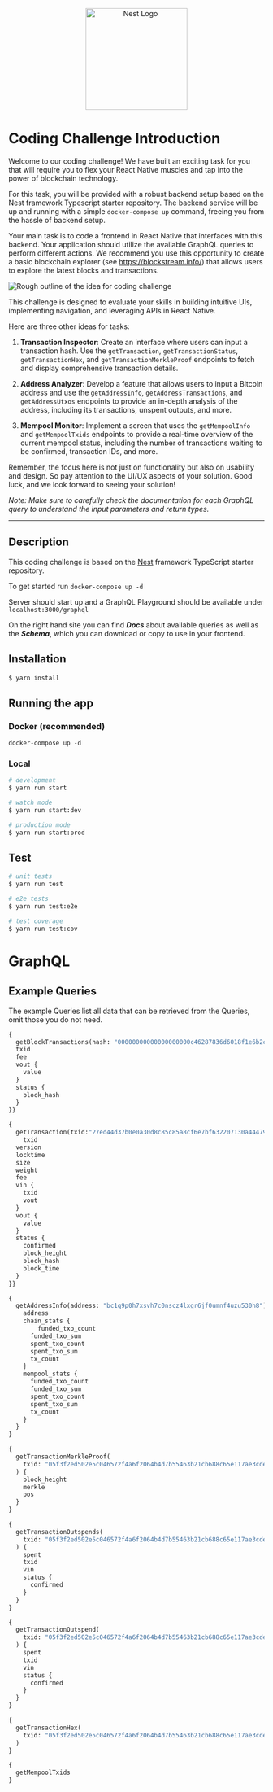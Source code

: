<p align="center">
  <a href="http://nestjs.com/" target="blank"><img src="https://userimg-assets.customeriomail.com/images/client-env-65797/1685522835841_Logo_mandarin_01H1RFTTFWVB00G2D2DK3NKD2Y.png" width="200" alt="Nest Logo" /></a>
</p>

# Coding Challenge Introduction

Welcome to our coding challenge! We have built an exciting task for you that will require you to flex your React Native muscles and tap into the power of blockchain technology.

For this task, you will be provided with a robust backend setup based on the Nest framework Typescript starter repository. The backend service will be up and running with a simple `docker-compose up` command, freeing you from the hassle of backend setup.

Your main task is to code a frontend in React Native that interfaces with this backend. Your application should utilize the available GraphQL queries to perform different actions. We recommend you use this opportunity to create a basic blockchain explorer (see https://blockstream.info/) that allows users to explore the latest blocks and transactions. 


  ![Rough outline of the idea for coding challenge](images/app_sketch.png)

This challenge is designed to evaluate your skills in building intuitive UIs, implementing navigation, and leveraging APIs in React Native. 

Here are three other ideas for tasks:

1. **Transaction Inspector**: Create an interface where users can input a transaction hash. Use the `getTransaction`, `getTransactionStatus`, `getTransactionHex`, and `getTransactionMerkleProof` endpoints to fetch and display comprehensive transaction details.

2. **Address Analyzer**: Develop a feature that allows users to input a Bitcoin address and use the `getAddressInfo`, `getAddressTransactions`, and `getAddressUtxos` endpoints to provide an in-depth analysis of the address, including its transactions, unspent outputs, and more.

3. **Mempool Monitor**: Implement a screen that uses the `getMempoolInfo` and `getMempoolTxids` endpoints to provide a real-time overview of the current mempool status, including the number of transactions waiting to be confirmed, transaction IDs, and more.

Remember, the focus here is not just on functionality but also on usability and design. So pay attention to the UI/UX aspects of your solution. Good luck, and we look forward to seeing your solution!

_Note: Make sure to carefully check the documentation for each GraphQL query to understand the input parameters and return types._

-----
## Description

This coding challenge is based on the [Nest](https://github.com/nestjs/nest) framework TypeScript starter repository.

To get started run `docker-compose up -d`

Server should start up and a GraphQL Playground should be available under `localhost:3000/graphql` 

On the right hand site you can find **_Docs_** about available queries as well as the **_Schema_**, which you can download or copy to use in your frontend.

## Installation

```bash
$ yarn install
```

## Running the app
### Docker (recommended)
`docker-compose up -d`

### Local
```bash
# development
$ yarn run start

# watch mode
$ yarn run start:dev

# production mode
$ yarn run start:prod
```

## Test

```bash
# unit tests
$ yarn run test

# e2e tests
$ yarn run test:e2e

# test coverage
$ yarn run test:cov
```


# GraphQL

## Example Queries

The example Queries list all data that can be retrieved from the Queries, omit those you do not need.


```GraphQL
{
  getBlockTransactions(hash: "00000000000000000000c46287836d6018f1e6b2c02e33bd60e5c0681bcfe211",index: 50){
  txid
  fee
  vout {
    value
  }
  status {
    block_hash
  }
}}
```

```GraphQL
{
  getTransaction(txid:"27ed44d37b0e0a30d8c85c85a8cf6e7bf632207130a4447932ce057646f2e1de"){
	txid
  version
  locktime
  size
  weight
  fee
  vin {
    txid
    vout
  }
  vout {
    value
  }
  status {
    confirmed
    block_height
    block_hash
    block_time
  }
}}
```

```GraphQL
{
  getAddressInfo(address: "bc1q9p0h7xsvh7c0nscz4lxgr6jf0umnf4uzu530h8") {
    address
    chain_stats {
    	funded_txo_count
      funded_txo_sum
      spent_txo_count
      spent_txo_sum
      tx_count
    }
    mempool_stats {
      funded_txo_count
      funded_txo_sum
      spent_txo_count
      spent_txo_sum
      tx_count
    }
  }
}
```


```GraphQL
{
  getTransactionMerkleProof(
    txid: "05f3f2ed502e5c046572f4a6f2064b4d7b55463b21cb688c65e117ae3cde567c"
  ) {
    block_height
    merkle
    pos
  }
}
```

```GraphQL
{
  getTransactionOutspends(
    txid: "05f3f2ed502e5c046572f4a6f2064b4d7b55463b21cb688c65e117ae3cde567c"
  ) {
    spent
    txid
    vin
    status {
      confirmed
    }
  }
}
```

```GraphQL
{
  getTransactionOutspend(
    txid: "05f3f2ed502e5c046572f4a6f2064b4d7b55463b21cb688c65e117ae3cde567c", vout: 0
  ) {
    spent
    txid
    vin
    status {
      confirmed
    }
  }
}
```

```GraphQL
{
  getTransactionHex(
    txid: "05f3f2ed502e5c046572f4a6f2064b4d7b55463b21cb688c65e117ae3cde567c"
  )
}
```

```GraphQL
{
  getMempoolTxids
}
```